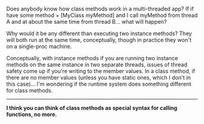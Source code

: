 Does anybody know how class methods work in a multi-threaded app?  If if have some method + [MyClass myMethod] and I call myMethod from thread A and at about the same time from thread B... what will happen?  

Why would it be any different than executing two instance methods? They will both run at the same time, conceptually, though in practice they won't on a single-proc machine.

Conceptually, with instance methods if you are running two instance methods on the same instance in two separate threads, issues of thread safety come up if you're writing to the member values.  In a class method, if there are no member values (unless you have static ones, which I don't in this case)... I'm wondering if the runtime system does something different for class methods.  

----

**I think you can think of class methods as special syntax for calling functions, no more.**
